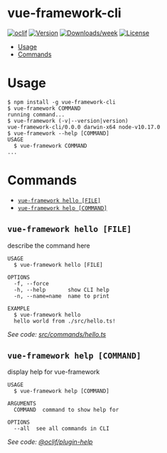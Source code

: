 vue-framework-cli
=================



[![oclif](https://img.shields.io/badge/cli-oclif-brightgreen.svg)](https://oclif.io)
[![Version](https://img.shields.io/npm/v/vue-framework-cli.svg)](https://npmjs.org/package/vue-framework-cli)
[![Downloads/week](https://img.shields.io/npm/dw/vue-framework-cli.svg)](https://npmjs.org/package/vue-framework-cli)
[![License](https://img.shields.io/npm/l/vue-framework-cli.svg)](https://github.com/xarples/vue-framework/blob/master/package.json)

<!-- toc -->
* [Usage](#usage)
* [Commands](#commands)
<!-- tocstop -->
# Usage
<!-- usage -->
```sh-session
$ npm install -g vue-framework-cli
$ vue-framework COMMAND
running command...
$ vue-framework (-v|--version|version)
vue-framework-cli/0.0.0 darwin-x64 node-v10.17.0
$ vue-framework --help [COMMAND]
USAGE
  $ vue-framework COMMAND
...
```
<!-- usagestop -->
# Commands
<!-- commands -->
* [`vue-framework hello [FILE]`](#vue-framework-hello-file)
* [`vue-framework help [COMMAND]`](#vue-framework-help-command)

## `vue-framework hello [FILE]`

describe the command here

```
USAGE
  $ vue-framework hello [FILE]

OPTIONS
  -f, --force
  -h, --help       show CLI help
  -n, --name=name  name to print

EXAMPLE
  $ vue-framework hello
  hello world from ./src/hello.ts!
```

_See code: [src/commands/hello.ts](https://github.com/xarples/vue-framework/blob/v0.0.0/src/commands/hello.ts)_

## `vue-framework help [COMMAND]`

display help for vue-framework

```
USAGE
  $ vue-framework help [COMMAND]

ARGUMENTS
  COMMAND  command to show help for

OPTIONS
  --all  see all commands in CLI
```

_See code: [@oclif/plugin-help](https://github.com/oclif/plugin-help/blob/v3.1.0/src/commands/help.ts)_
<!-- commandsstop -->
